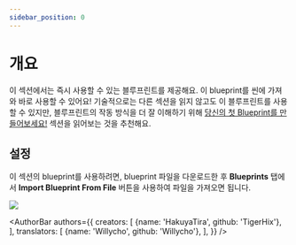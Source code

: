 ```yaml
---
sidebar_position: 0
---
```


# 개요

이 섹션에서는 즉시 사용할 수 있는 블루프린트를 제공해요. 이 blueprint를 씬에 가져와 바로 사용할 수 있어요! 기술적으로는 다른 섹션을 읽지 않고도 이 블루프린트를 사용할 수 있지만, 블루프린트의 작동 방식을 더 잘 이해하기 위해 [당신의 첫 Blueprint를 만들어보세요!](../understanding-blueprints) 섹션을 읽어보는 것을 추천해요.

## 설정

이 섹션의 blueprint를 사용하려면, blueprint 파일을 다운로드한 후 **Blueprints** 탭에서 **Import Blueprint From File** 버튼을 사용하여 파일을 가져오면 됩니다.

![](/doc-img/en-blueprint-templates-1.png)

<AuthorBar authors={{
  creators: [
    {name: 'HakuyaTira', github: 'TigerHix'},
  ],
  translators: [
    {name: 'Willycho', github: 'Willycho'},
  ],
}} />
